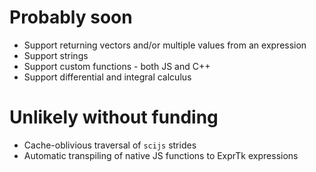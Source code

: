 # Probably soon
- Support returning vectors and/or multiple values from an expression
- Support strings
- Support custom functions - both JS and C++
- Support differential and integral calculus

# Unlikely without funding
- Cache-oblivious traversal of `scijs` strides
- Automatic transpiling of native JS functions to ExprTk expressions
